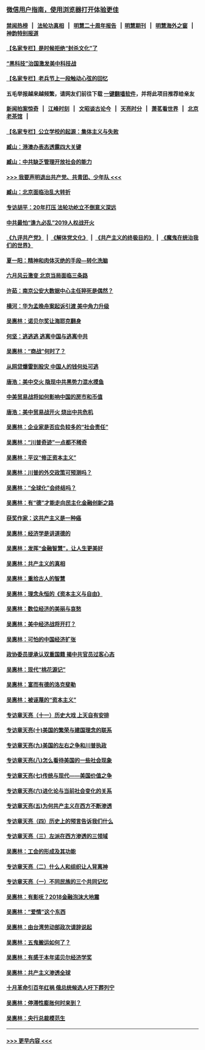 ### [微信用户指南，使用浏览器打开体验更佳](https://github.com/gfw-breaker/banned-news1/blob/master/indexes/wechat-guide.md?t=0)
#### [禁闻热榜](热点新闻.md?t=0)  &nbsp;&nbsp;|&nbsp;&nbsp; [法轮功真相](https://github.com/gfw-breaker/truth/blob/master/README.md?t=0) &nbsp;&nbsp;|&nbsp;&nbsp; [明慧二十周年报告](https://github.com/gfw-breaker/mh-reports/blob/master/README.md?t=0) &nbsp;&nbsp;|&nbsp;&nbsp;[明慧期刊](https://github.com/gfw-breaker/mh-qikan) &nbsp;&nbsp;|&nbsp;&nbsp; [明慧海外之窗](https://github.com/gfw-breaker/mh-news/blob/master/README.md?t=0) &nbsp;&nbsp;|&nbsp;&nbsp; [神韵特别报道](https://github.com/gfw-breaker/mh-news/blob/master/shenyun.md?t=0)
#### [【名家专栏】是时候拒绝“封杀文化”了](../pages/nsc423/n11814093.md?t=02160111) 
#### [“黑科技”治国激发美中科技战](../pages/nsc423/n11638056.md?t=02160111) 
#### [【名家专栏】老兵节上一段触动心弦的回忆](../pages/nsc423/n11646016.md?t=02160111) 
#### 五毛举报越来越频繁，请网友们前往下载 [一键翻墙软件](https://github.com/gfw-breaker/ssr-accounts)，并将此项目推荐给亲友
#### [新闻拍案惊奇](https://github.com/gfw-breaker/banned-news1/blob/master/pages/link4.md) &nbsp;&nbsp;|&nbsp;&nbsp; [江峰时刻](https://github.com/gfw-breaker/banned-news1/blob/master/pages/link4.md) &nbsp;&nbsp;|&nbsp;&nbsp; [文昭谈古论今](https://github.com/gfw-breaker/banned-news1/blob/master/pages/link4.md) &nbsp;&nbsp;|&nbsp;&nbsp; [天亮时分](https://github.com/gfw-breaker/banned-news1/blob/master/pages/link4.md) &nbsp;&nbsp;|&nbsp;&nbsp; [萧茗看世界](https://github.com/gfw-breaker/banned-news1/blob/master/pages/link4.md) &nbsp;&nbsp;|&nbsp;&nbsp; [北京老茶馆](https://github.com/gfw-breaker/banned-news1/blob/master/pages/link4.md) &nbsp;&nbsp;|&nbsp;&nbsp; 
#### [【名家专栏】公立学校的起源：集体主义与失败](../pages/nsc423/n11601833.md?t=02160111) 
#### [臧山：港澳办表态透露四大关键](../pages/nsc423/n11421628.md?t=02160111) 
#### [臧山：中共缺乏管理开放社会的能力](../pages/nsc423/n11407457.md?t=02160111) 
#### [>>> 我要声明退出共产党、共青团、少年队 <<<](https://github.com/begood0513/goodnews/blob/master/quit/letter.md) 
#### [臧山：北京面临治乱大转折](../pages/nsc423/n11406895.md?t=02160111) 
#### [专访胡平：20年打压 法轮功屹立不倒意义深远](../pages/nsc423/n11398800.md?t=02160111) 
#### [中共最怕“逢九必乱”2019人权战开火](../pages/nsc423/n11385248.md?t=02160111) 
#### [《九评共产党》](https://github.com/begood0513/9ping.md/blob/master/README.md) &nbsp;|&nbsp; [《解体党文化》](../../../../jtdwh.md/blob/master/README.md)  &nbsp;|&nbsp; [《共产主义的终极目的》](../../../../gczydzjmd.md/blob/master/README.md) &nbsp;|&nbsp; [《魔鬼在统治我们的世界》](../../../../mgztzwmdsj.md/blob/master/README.md) 
#### [夏一阳：精神和肉体灭绝的手段—转化洗脑](../pages/nsc423/n11368250.md?t=02160111) 
#### [六月风云激变 北京当局面临三条路](../pages/nsc423/n11313668.md?t=02160111) 
#### [许茹：南京公安大数据中心主任猝死是偶然？](../pages/nsc423/n11064744.md?t=02160111) 
#### [横河：华为孟晚舟案起诉引渡 美中角力升级](../pages/nsc423/n11027230.md?t=02160111) 
#### [吴惠林：诺贝尔奖让海耶克翻身](../pages/nsc423/n10890049.md?t=02160111) 
#### [何坚：逃逃逃 逃离中国与逃离中共](../pages/nsc423/n10592891.md?t=02160111) 
#### [吴惠林：“商战”何时了？](../pages/nsc423/n10573558.md?t=02160111) 
#### [从网贷爆雷到股灾 中国人的钱何处可逃](../pages/nsc423/n10572800.md?t=02160111) 
#### [唐浩：美中交火 隐现中共黑势力混水摸鱼](../pages/nsc423/n10544040.md?t=02160111) 
#### [中美贸易战将如何影响中国的房市和币值](../pages/nsc423/n10543697.md?t=02160111) 
#### [唐浩：美中贸易战开火 烧出中共危机](../pages/nsc423/n10540126.md?t=02160111) 
#### [吴惠林：企业家是否应负较多的“社会责任”](../pages/nsc423/n10535022.md?t=02160111) 
#### [吴惠林：“川普奇迹”一点都不稀奇](../pages/nsc423/n10512808.md?t=02160111) 
#### [吴惠林：平议“修正资本主义”](../pages/nsc423/n10495724.md?t=02160111) 
#### [吴惠林：川普的外交政策可预测吗？](../pages/nsc423/n10462387.md?t=02160111) 
#### [吴惠林：“全球化”会终结吗？](../pages/nsc423/n10452838.md?t=02160111) 
#### [吴惠林：有“德”才能走向民主化金融创新之路](../pages/nsc423/n10432292.md?t=02160111) 
#### [获奖作家：这共产主义是一种癌](../pages/nsc423/n10431541.md?t=02160111) 
#### [吴惠林：经济学是讲道德的](../pages/nsc423/n10398014.md?t=02160111) 
#### [吴惠林：发挥“金融智慧”，让人生更美好](../pages/nsc423/n10375019.md?t=02160111) 
#### [吴惠林：共产主义的真相](../pages/nsc423/n10351394.md?t=02160111) 
#### [吴惠林：重拾古人的智慧](../pages/nsc423/n10337691.md?t=02160111) 
#### [吴惠林：理念永恒的《资本主义与自由》](../pages/nsc423/n10316274.md?t=02160111) 
#### [吴惠林：数位经济的美丽与哀愁](../pages/nsc423/n10292946.md?t=02160111) 
#### [吴惠林：美中经济战将开打？](../pages/nsc423/n10258825.md?t=02160111) 
#### [吴惠林：可怕的中国经济扩张](../pages/nsc423/n10219147.md?t=02160111) 
#### [政协委员提承认双重国籍 揭中共官员过客心态](../pages/nsc423/n10208809.md?t=02160111) 
#### [吴惠林：现代“桃花源记”](../pages/nsc423/n10185234.md?t=02160111) 
#### [吴惠林：富而有德的洛克斐勒](../pages/nsc423/n10142264.md?t=02160111) 
#### [吴惠林：被诬蔑的“资本主义”](../pages/nsc423/n10124816.md?t=02160111) 
#### [专访章天亮（十一）历史大戏 上天自有安排](../pages/nsc423/n10094905.md?t=02160111) 
#### [专访章天亮(十)美国的繁荣与建国理念的联系](../pages/nsc423/n10094899.md?t=02160111) 
#### [专访章天亮(九)美国的左右之争和川普执政](../pages/nsc423/n10094889.md?t=02160111) 
#### [专访章天亮(八)怎么看待美国的一些社会现象](../pages/nsc423/n10094857.md?t=02160111) 
#### [专访章天亮(七)传统与现代——美国价值之争](../pages/nsc423/n10093140.md?t=02160111) 
#### [专访章天亮(六)进化论与当前社会变化的关系](../pages/nsc423/n10092036.md?t=02160111) 
#### [专访章天亮(五)为何共产主义在西方不断渗透](../pages/nsc423/n10083620.md?t=02160111) 
#### [专访章天亮（四）历史上的预言告诉我们什么](../pages/nsc423/n10083606.md?t=02160111) 
#### [专访章天亮（三）左派在西方渗透的三领域](../pages/nsc423/n10081115.md?t=02160111) 
#### [吴惠林：工会的形成及其功能](../pages/nsc423/n10080633.md?t=02160111) 
#### [专访章天亮（二）什么人和组织让人背离神](../pages/nsc423/n10076637.md?t=02160111) 
#### [专访章天亮（一）不同民族的三个共同记忆](../pages/nsc423/n10074188.md?t=02160111) 
#### [吴惠林：有影呒？2018金融泡沫大地震](../pages/nsc423/n10040534.md?t=02160111) 
#### [吴惠林：“爱情”这个东西](../pages/nsc423/n10019423.md?t=02160111) 
#### [吴惠林：由台湾劳动部政次请辞说起](../pages/nsc423/n9979679.md?t=02160111) 
#### [吴惠林：五鬼搬运如何了？](../pages/nsc423/n9925338.md?t=02160111) 
#### [吴惠林：有感于本年诺贝尔经济学奖](../pages/nsc423/n9871883.md?t=02160111) 
#### [吴惠林：共产主义渗透全球](../pages/nsc423/n9812748.md?t=02160111) 
#### [十月革命引百年红祸 俄总统候选人吁下葬列宁](../pages/nsc423/n9810182.md?t=02160111) 
#### [吴惠林：停滞性膨胀何时来到？](../pages/nsc423/n9764136.md?t=02160111) 
#### [吴惠林：央行总裁模范生](../pages/nsc423/n9728134.md?t=02160111) 

----
#### [ >>> 更早内容 <<< ](../indexes/nsc423-earlier.md)
